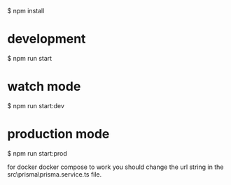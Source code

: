 $ npm install

# development

$ npm run start

# watch mode

$ npm run start:dev

# production mode

$ npm run start:prod

for docker docker compose to work you should change the url string in the src\prisma\prisma.service.ts file.

